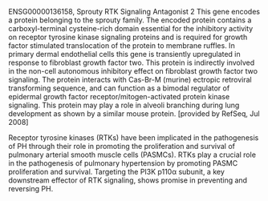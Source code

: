 ENSG00000136158, Sprouty RTK Signaling Antagonist 2
This gene encodes a protein belonging to the sprouty family. The encoded protein contains a carboxyl-terminal cysteine-rich domain essential for the inhibitory activity on receptor tyrosine kinase signaling proteins and is required for growth factor stimulated translocation of the protein to membrane ruffles. In primary dermal endothelial cells this gene is transiently upregulated in response to fibroblast growth factor two. This protein is indirectly involved in the non-cell autonomous inhibitory effect on fibroblast growth factor two signaling. The protein interacts with Cas-Br-M (murine) ectropic retroviral transforming sequence, and can function as a bimodal regulator of epidermal growth factor receptor/mitogen-activated protein kinase signaling. This protein may play a role in alveoli branching during lung development as shown by a similar mouse protein. [provided by RefSeq, Jul 2008]

Receptor tyrosine kinases (RTKs) have been implicated in the pathogenesis of PH through their role in promoting the proliferation and survival of pulmonary arterial smooth muscle cells (PASMCs). RTKs play a crucial role in the pathogenesis of pulmonary hypertension by promoting PASMC proliferation and survival. Targeting the PI3K p110α subunit, a key downstream effector of RTK signaling, shows promise in preventing and reversing PH.
